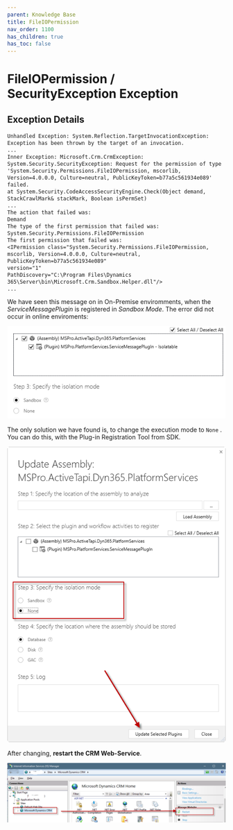 ```yaml
---
parent: Knowledge Base
title: FileIOPermission
nav_order: 1100
has_children: true
has_toc: false
---
```


# FileIOPermission / SecurityException Exception

## Exception Details

```
Unhandled Exception: System.Reflection.TargetInvocationException: Exception has been thrown by the target of an invocation.
...
Inner Exception: Microsoft.Crm.CrmException: System.Security.SecurityException: Request for the permission of type 'System.Security.Permissions.FileIOPermission, mscorlib, Version=4.0.0.0, Culture=neutral, PublicKeyToken=b77a5c561934e089' failed.
at System.Security.CodeAccessSecurityEngine.Check(Object demand, StackCrawlMark& stackMark, Boolean isPermSet)
...
The action that failed was:
Demand
The type of the first permission that failed was:
System.Security.Permissions.FileIOPermission
The first permission that failed was:
<IPermission class="System.Security.Permissions.FileIOPermission, mscorlib, Version=4.0.0.0, Culture=neutral, PublicKeyToken=b77a5c561934e089"
version="1"
PathDiscovery="C:\Program Files\Dynamics 365\Server\bin\Microsoft.Crm.Sandbox.Helper.dll"/>
...
```

We have seen this message on in On-Premise enviromments, when the *ServiceMessagePlugin* is registered in *Sandbox Mode*. The error did not occur in online enviroments:

![image-20191223174741103](Untitled.assets/image-20191223174741103.png)

The only solution we have found is, to change the execution mode to `None` . You can do this, with the Plug-in Registration Tool from SDK. 

![img](Untitled.assets/SNAGHTMLa8a88f3.PNG)

After changing, **restart the CRM Web-Service**.

![img](Untitled.assets/SNAGHTMLa8a24bb.PNG)